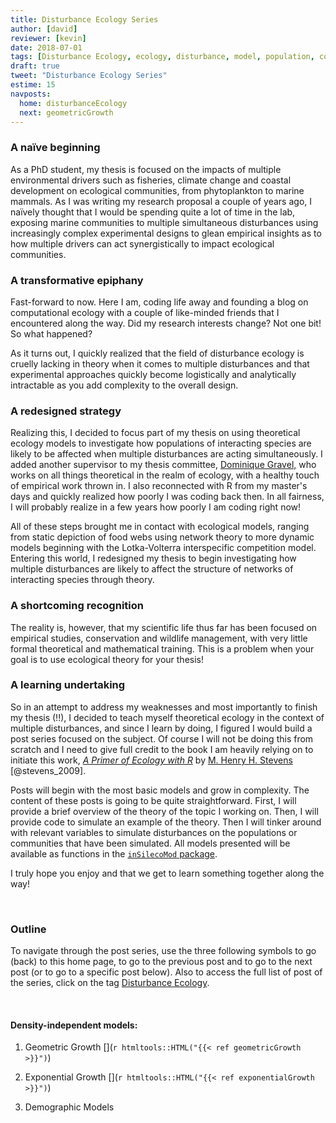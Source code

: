 ```yaml
---
title: Disturbance Ecology Series
author: [david]
reviewer: [kevin]
date: 2018-07-01
tags: [Disturbance Ecology, ecology, disturbance, model, population, community]
draft: true
tweet: "Disturbance Ecology Series"
estime: 15
navposts:
  home: disturbanceEcology
  next: geometricGrowth
---
```




### A naïve beginning

As a PhD student, my thesis is focused on the impacts of multiple environmental
drivers such as fisheries, climate change and coastal development on ecological
communities, from phytoplankton to marine mammals. As I was writing my
research proposal a couple of years ago, I naïvely thought that I would be
spending quite a lot of time in the lab, exposing marine communities to multiple
simultaneous disturbances using increasingly complex experimental designs to
glean empirical insights as to how multiple drivers can act synergistically
to impact ecological communities.

### A transformative epiphany

Fast-forward to now. Here I am, coding life away and founding a blog on
computational ecology with a couple of like-minded friends that I encountered
along the way. Did my research interests change? Not one bit! So what happened?

As it turns out, I quickly realized that the field of disturbance ecology is
cruelly lacking in theory when it comes to multiple disturbances and that
experimental approaches quickly become logistically and analytically intractable
as you add complexity to the overall design.

### A redesigned strategy

Realizing this, I decided to focus part of my thesis on using theoretical ecology
models to investigate how populations of interacting species are likely to be
affected when multiple disturbances are acting simultaneously. I added another
supervisor to my thesis committee, [Dominique Gravel,](https://ielab.recherche.usherbrooke.ca/home/) who works on all things
theoretical in the realm of ecology, with a healthy touch of empirical work
thrown in. I also reconnected with R from my master's days and quickly realized
how poorly I was coding back then. In all fairness, I will probably realize
in a few years how poorly I am coding right now!

All of these steps brought me in contact with ecological models, ranging from
static depiction of food webs using network theory to more dynamic models
beginning with the Lotka-Volterra interspecific competition model. Entering
this world, I redesigned my thesis to begin investigating how multiple
disturbances are likely to affect the structure of networks of interacting
species through theory.


### A shortcoming recognition

The reality is, however, that my scientific life thus far has been focused on
empirical studies, conservation and wildlife management, with very little formal
theoretical and mathematical training. This is a problem when your goal is to
use ecological theory for your thesis!

### A learning undertaking

So in an attempt to address my weaknesses and most importantly to finish my
thesis (!!), I decided to teach myself theoretical ecology in the context of
multiple disturbances, and since I learn by doing, I figured I would build a
post series focused on the subject. Of course I will not be doing this from
scratch and I need to give full credit to the book I am heavily relying on to
initiate this work,
[*A Primer of Ecology with R*](https://www.springer.com/gp/book/9780387898810)
by [M. Henry H. Stevens](http://blogs.miamioh.edu/stevens-lab/) [@stevens_2009].

Posts will begin with the most basic models and grow in complexity. The content
of these posts is going to be quite straightforward. First, I will provide a
brief overview of the theory of the topic I working on. Then, I will provide
code to simulate an example of the theory. Then I will tinker around with
relevant variables to simulate disturbances on the populations or communities
that have been simulated. All models presented will be available as functions
in the [`inSilecoMod` package](https://github.com/inSileco/inSilecoMod).

I truly hope you enjoy and that we get to learn something together along the way!

<br/>

### Outline

To navigate through the post series, use the three following symbols <i class="fa fa-home fa-x" aria-hidden="true"></i> to go (back) to this home page, <i class="fa fa-arrow-circle-o-right fa-x" aria-hidden="true"></i> to go to the previous post and <i class="fa fa-arrow-circle-o-right fa-x" aria-hidden="true"></i> to go to the next post (or to go to a specific post below).
Also to access the full list of post of the series, click on the tag [Disturbance Ecology](http://127.0.0.1:4321/tags/disturbance-ecology/).

<br/>

#### **Density-independent models**:

1. Geometric Growth
[<i class="fa fa-arrow-circle-o-right" aria-hidden="true"></i>](`r htmltools::HTML("{{< ref geometricGrowth >}}")`)

2. Exponential Growth
[<i class="fa fa-arrow-circle-o-right" aria-hidden="true"></i>](`r htmltools::HTML("{{< ref exponentialGrowth >}}")`)

3. Demographic Models
<i class="fa fa-hourglass-half" aria-hidden="true" style="color:#c7254e"></i>
